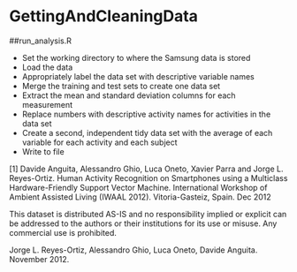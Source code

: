 GettingAndCleaningData
======================

##run_analysis.R

* Set the working directory to where the Samsung data is stored
* Load the data
* Appropriately label the data set with descriptive variable names
* Merge the training and test sets to create one data set
* Extract the mean and standard deviation columns for each measurement
* Replace numbers with descriptive activity names for activities in the data set
* Create a second, independent tidy data set with the average of each variable for each activity and each subject
* Write to file  

[1] Davide Anguita, Alessandro Ghio, Luca Oneto, Xavier Parra and Jorge L. Reyes-Ortiz. Human Activity Recognition on Smartphones using a Multiclass Hardware-Friendly Support Vector Machine. International Workshop of Ambient Assisted Living (IWAAL 2012). Vitoria-Gasteiz, Spain. Dec 2012

This dataset is distributed AS-IS and no responsibility implied or explicit can be addressed to the authors or their institutions for its use or misuse. Any commercial use is prohibited.

Jorge L. Reyes-Ortiz, Alessandro Ghio, Luca Oneto, Davide Anguita. November 2012.
